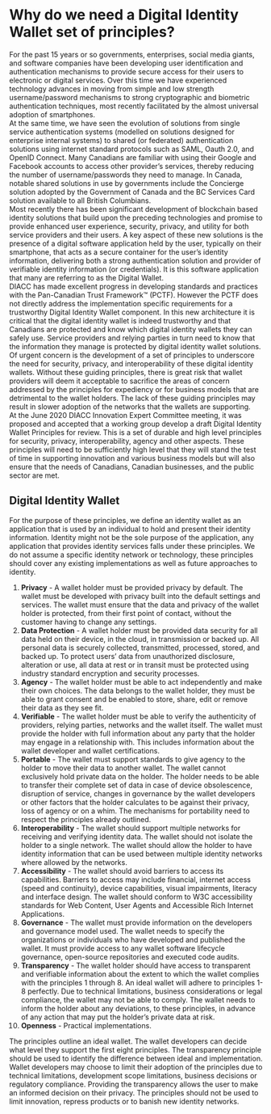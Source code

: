 # Why do we need a Digital Identity Wallet set of principles?

For the past 15 years or so governments, enterprises, social media giants, and software companies have been developing user identification and authentication mechanisms to provide secure access for their users to electronic or digital services. Over this time we have experienced technology advances in moving from simple and low strength username/password mechanisms to strong cryptographic and biometric authentication techniques, most recently facilitated by the almost universal adoption of smartphones.  
At the same time, we have seen the evolution of solutions from single service authentication systems (modelled on solutions designed for enterprise internal systems) to shared (or federated) authentication solutions using internet standard protocols such as SAML, Oauth 2.0, and OpenID Connect. Many Canadians are familiar with using their Google and Facebook accounts to access other provider’s services, thereby reducing the number of username/passwords they need to manage. In Canada, notable shared solutions in use by governments include the Concierge solution adopted by the Government of Canada and the BC Services Card solution available to all British Columbians.  
Most recently there has been significant development of blockchain based identity solutions that build upon the preceding technologies and promise to provide enhanced user experience, security, privacy, and utility for both service providers and their users. A key aspect of these new solutions is the presence of a digital software application held by the user, typically on their smartphone, that acts as a secure container for the user’s identity information, delivering both a strong authentication solution and provider of verifiable identity information (or credentials). It is this software application that many are referring to as the Digital Wallet.  
DIACC has made excellent progress in developing standards and practices with the Pan-Canadian Trust Framework™ (PCTF). However the PCTF does not directly address the implementation specific requirements for a trustworthy Digital Identity Wallet component.  In this new architecture it is critical that the digital identity wallet is indeed trustworthy and that Canadians are protected and know which digital identity wallets they can safely use. Service providers and relying parties in turn need to know that the information they manage is protected by digital identity wallet solutions.  
Of urgent concern is the development of a set of principles to underscore the need for security, privacy, and interoperability of these digital identity wallets. Without these guiding principles, there is great risk that wallet providers will deem it acceptable to sacrifice the areas of concern addressed by the principles for expediency or for business models that are detrimental to the wallet holders.  The lack of these guiding principles may result in slower adoption of the networks that the wallets are supporting.  
At the June 2020 DIACC Innovation Expert Committee meeting, it was proposed and accepted that a working group develop a draft Digital Identity Wallet Principles for review. This is a set of durable and high level principles for security, privacy, interoperability, agency and other aspects. These principles will need to be sufficiently high level that they will stand the test of time in supporting innovation and various business models but will also ensure that the needs of Canadians, Canadian businesses, and the public sector are met.  

## **Digital Identity Wallet**

For the purpose of these principles, we define an identity wallet as an application that is used by an individual to hold and present their identity information. Identity might not be the sole purpose of the application, any application that provides identity services falls under these principles.  We do not assume a specific identity network or technology, these principles should cover any existing implementations as well as future approaches to identity.

1. **Privacy** - A wallet holder must be provided privacy by default. The wallet must be developed with privacy built into the default settings and services. The wallet must ensure that the data and privacy of the wallet holder is protected, from their first point of contact, without the customer having to change any settings.
2. **Data Protection** - A wallet holder must be provided data security for all data held on their device, in the cloud, in transmission or backed up. All personal data is securely collected, transmitted, processed, stored, and backed up. To protect users’ data from unauthorized disclosure, alteration or use, all data at rest or in transit must be protected using industry standard encryption and security processes.
3. **Agency** - The wallet holder must be able to act independently and make their own choices. The data belongs to the wallet holder, they must be able to grant consent and be enabled to store, share, edit or remove their data as they see fit.  
4. **Verifiable** - The wallet holder must be able to verify the authenticity of providers, relying parties, networks and the wallet itself. The wallet must provide the holder with full information about any party that the holder may engage in a relationship with. This includes information about the wallet developer and wallet certifications.
5. **Portable** - The wallet must support standards to give agency to the holder to move their data to another wallet. The wallet cannot exclusively hold private data on the holder. The holder needs to be able to transfer their complete set of data in case of device obsolescence, disruption of service, changes in governance by the wallet developers or other factors that the holder calculates to be against their privacy, loss of agency or on a whim. The mechanisms for portability need to respect the principles already outlined.
6. **Interoperability** - The wallet should support multiple networks for receiving and verifying identity data. The wallet should not isolate the holder to a single network. The wallet should allow the holder to have identity information that can be used between multiple identity networks where allowed by the networks.
7. **Accessibility** - The wallet should avoid barriers to access its capabilities.
Barriers to access may include financial, internet access (speed and continuity), device capabilities, visual impairments, literacy and interface design.  The wallet should conform to W3C accessibility standards for Web Content, User Agents and Accessible Rich Internet Applications.
8. **Governance** - The wallet must provide information on the developers and governance model used. The wallet needs to specify the organizations or individuals who have developed and published the wallet. It must provide access to any wallet software lifecycle governance, open-source repositories and executed code audits.
9. **Transparency** - The wallet holder should have access to transparent and verifiable information about the extent to which the wallet complies with the principles 1 through 8. An ideal wallet will adhere to principles 1-8 perfectly. Due to technical limitations, business considerations or legal compliance, the wallet may not be able to comply. The wallet needs to inform the holder about any deviations, to these principles, in advance of any action that may put the holder’s private data at risk.
10. **Openness** - Practical implementations.  

The principles outline an ideal wallet. The wallet developers can decide what level they support the first eight principles. The transparency principle should be used to identify the difference between ideal and implementation. Wallet developers may choose to limit their adoption of the principles due to technical limitations, development scope limitations, business decisions or regulatory compliance.  Providing the transparency allows the user to make an informed decision on their privacy. The principles should not be used to limit innovation, repress products or to banish new identity networks. 